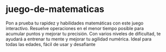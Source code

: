 # juego-de-matematicas
Pon a prueba tu rapidez y habilidades matemáticas con este juego interactivo. Resuelve operaciones en el menor tiempo posible para acumular puntos y mejorar tu precisión. Con varios niveles de dificultad, te ayudará a entrenar tu mente y mejorar tu agilidad numérica. Ideal para todas las edades, fácil de usar y desafiante
